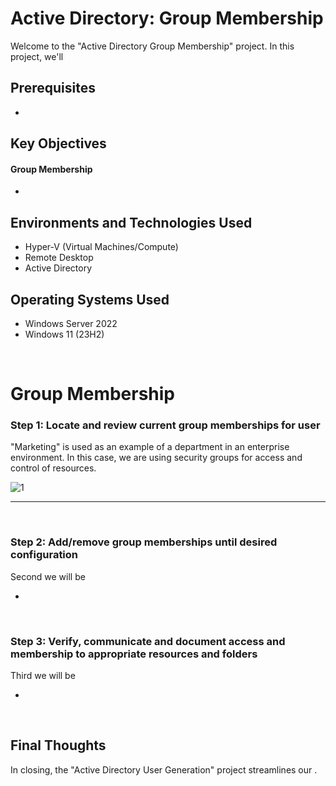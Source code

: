<h1> Active Directory: Group Membership </h1>


<p>Welcome to the "Active Directory Group Membership" project. In this project, we'll  </p>

<h2>Prerequisites</h2>

- <a> </a>

<h2>Key Objectives</h2>

<h4>Group Membership</h4>

-  

<h2>Environments and Technologies Used</h2>

- Hyper-V (Virtual Machines/Compute)
- Remote Desktop
- Active Directory

<h2>Operating Systems Used </h2>

- Windows Server 2022
- Windows 11 (23H2)


<br>



<h1>Group Membership</h1>

<h3>Step 1: Locate and review current group memberships for user</h3>
<p>"Marketing" is used as an example of a department in an enterprise environment. In this case, we are using security groups for access and control of resources. </p>


![1](https://github.com/user-attachments/assets/f5779d4b-a62b-4a17-8184-3b1002569180)

____
<br>


<h3>Step 2: Add/remove group memberships until desired configuration </h3>
<p>Second we will be  </p>

- 

<br>


<h3>Step 3: Verify, communicate and document access and membership to appropriate resources and folders </h3>
<p>Third we will be  </p>

- 

<br>



<h2> Final Thoughts </h2>

<p> In closing, the "Active Directory User Generation" project streamlines our  .</p>
